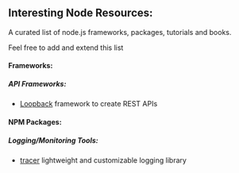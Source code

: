 ## Interesting Node Resources:

A curated list of node.js frameworks, packages, tutorials and books. 

Feel free to add and extend this list

#### Frameworks:
##### API Frameworks:

- [Loopback](http://loopback.io/getting-started/) framework to create REST APIs

#### NPM Packages:

##### Logging/Monitoring Tools:

- [tracer](https://www.npmjs.com/package/tracer) lightweight and customizable logging library 


